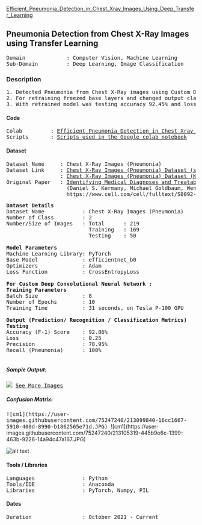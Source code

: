[Efficient_Pneumonia_Detection_in_Chest_Xray_Images_Using_Deep_Transfer_Learning](Efficient_Pneumonia_Detection_in_Chest_Xray_Images_Using_Deep_Transfer_Learning.ipynb)

## Pneumonia Detection from Chest X-Ray Images using Transfer Learning                                             

<pre>
Domain             : Computer Vision, Machine Learning
Sub-Domain         : Deep Learning, Image Classification
</pre>

### Description
<pre>
1. Detected Pneumonia from Chest X-Ray images using Custom Deep Convololutional Neural Network and by retraining pretrained model “efficientnet_b0” with 169 images of X-ray.
2. For retraining freezed base layers and changed output classes to Pneumonia and Normal.
3. With retrained model was testing accuracy 92.45% and loss 0.2876 attained.
</pre>

#### Code
<pre>
Colab         : <a href=https://github.com/esorq/ml-portfolio/edit/main/projects/classification/Efficient_Pneumonia_Detection_in_Chest_Xray_Images_Using_Deep_Transfer_Learning/Efficient_Pneumonia_Detection_in_Chest_Xray_Images_Using_Deep_Transfer_Learning.ipynb>Efficient_Pneumonia_Detection_in_Chest_Xray_Images_Using_Deep_Transfer_Learning</a>
Scripts       : <a href=https://github.com/esorq/ml-portfolio/tree/main/scripts>Scripts used in the Google colab notebook</a>
</pre>

#### Dataset
<pre>
Dataset Name     : Chest X-Ray Images (Pneumonia)
Dataset Link     : <a href=https://app.roboflow.com/erik-sorqvist/pneumonia-tzsk8/2>Chest X-Ray Images (Pneumonia) Dataset (subset from Kaggle)</a>
                 : <a href=https://www.kaggle.com/paultimothymooney/chest-xray-pneumonia>Chest X-Ray Images (Pneumonia) Dataset (Kaggle)</a>
Original Paper   : <a href=https://www.cell.com/cell/fulltext/S0092-8674(18)30154-5>Identifying Medical Diagnoses and Treatable Diseases by Image-Based Deep Learning</a>
                   (Daniel S. Kermany, Michael Goldbaum, Wenjia Cai, M. Anthony Lewis, Huimin Xia, Kang Zhang)
                   https://www.cell.com/cell/fulltext/S0092-8674(18)30154-5
</pre>

<pre>
<b>Dataset Details</b>
Dataset Name            : Chest X-Ray Images (Pneumonia)
Number of Class         : 2
Number/Size of Images   : Total      : 219 
                          Training   : 169 
                          Testing    : 50 

<b>Model Parameters</b>
Machine Learning Library: PyTorch
Base Model              : efficientnet_b0 
Optimizers              : Adam
Loss Function           : CrossEntropyLoss

<b>For Custom Deep Convolutional Neural Network : </b>
<b>Training Parameters</b>
Batch Size              : 8
Number of Epochs        : 10
Training Time           : 31 seconds, on Tesla P-100 GPU

<b>Output (Prediction/ Recognition / Classification Metrics)</b>
<b>Testing</b>
Accuracy (F-1) Score    : 92.86%
Loss                    : 0.25
Precision               : 78.95%
Recall (Pneumonia)      : 100% 
<!--Specificity             : -->
</pre>

##### Sample Output: 
<kbd>
<img src=https://github.com/anjanatiha/Detection-of-Pneumonia-from-Chest-X-Ray-Images/blob/master/demo/sample/sample.png>
</kbd>

<kbd>
<a href=https://github.com/anjanatiha/Detection-of-Pneumonia-from-Chest-X-Ray-Images/blob/master/demo/images/result.png>See More Images</a>
</kbd>


##### Confusion Matrix: 
<kbd>
![cm1](https://user-images.githubusercontent.com/75247240/213099840-16cc1667-5910-400d-8990-b1862565e71d.JPG)
</kbd>
![cm1](https://user-images.githubusercontent.com/75247240/213105319-445b9e6c-1399-463b-9226-14a94c47a167.JPG)

![alt text](https://user-images.githubusercontent.com/75247240/213105319-445b9e6c-1399-463b-9226-14a94c47a167.JPG)

#### Tools / Libraries
<pre>
Languages               : Python
Tools/IDE               : Anaconda
Libraries               : PyTorch, Numpy, PIL
</pre>

#### Dates
<pre>
Duration                : October 2021 - Current
</pre>
